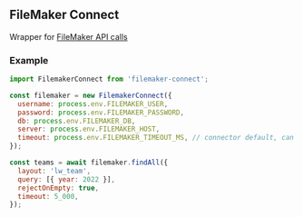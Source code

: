 ## FileMaker Connect
Wrapper for [FileMaker API calls](https://help.claris.com/en/data-api-guide/content/write-data-api-calls.html)

### Example
```javascript
import FilemakerConnect from 'filemaker-connect';

const filemaker = new FilemakerConnect({
  username: process.env.FILEMAKER_USER,
  password: process.env.FILEMAKER_PASSWORD,
  db: process.env.FILEMAKER_DB,
  server: process.env.FILEMAKER_HOST,
  timeout: process.env.FILEMAKER_TIMEOUT_MS, // connector default, can be overwritten per request
});

const teams = await filemaker.findAll({
  layout: 'lw_team',
  query: [{ year: 2022 }],
  rejectOnEmpty: true,
  timeout: 5_000,
});
```

